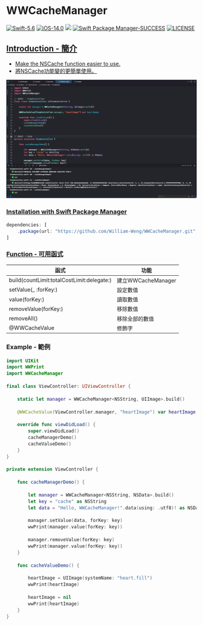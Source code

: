 # WWCacheManager
[![Swift-5.6](https://img.shields.io/badge/Swift-5.6-orange.svg?style=flat)](https://developer.apple.com/swift/) [![iOS-14.0](https://img.shields.io/badge/iOS-14.0-pink.svg?style=flat)](https://developer.apple.com/swift/) ![](https://img.shields.io/github/v/tag/William-Weng/WWCacheManager) [![Swift Package Manager-SUCCESS](https://img.shields.io/badge/Swift_Package_Manager-SUCCESS-blue.svg?style=flat)](https://developer.apple.com/swift/) [![LICENSE](https://img.shields.io/badge/LICENSE-MIT-yellow.svg?style=flat)](https://developer.apple.com/swift/)

## [Introduction - 簡介](https://swiftpackageindex.com/William-Weng)
- [Make the NSCache function easier to use.](https://juejin.cn/post/6844903810528182280)
- [將NSCache功能變的更簡單使用。](https://medium.com/@master13sust/to-nscache-or-not-to-nscache-what-is-the-urlcache-35a0c3b02598)

![](./Example.png)

### [Installation with Swift Package Manager](https://medium.com/彼得潘的-swift-ios-app-開發問題解答集/使用-spm-安裝第三方套件-xcode-11-新功能-2c4ffcf85b4b)
```js
dependencies: [
    .package(url: "https://github.com/William-Weng/WWCacheManager.git", .upToNextMajor(from: "1.0.1"))
]
```

### [Function - 可用函式](https://platform.openai.com/)
|函式|功能|
|-|-|
|build(countLimit:totalCostLimit:delegate:)|建立WWCacheManager|
|setValue(_ :forKey:)|設定數值|
|value(forKey:)|讀取數值|
|removeValue(forKey:)|移除數值|
|removeAll()|移除全部的數值|
|@WWCacheValue|修飾字|

### Example - 範例
```swift
import UIKit
import WWPrint
import WWCacheManager

final class ViewController: UIViewController {

    static let manager = WWCacheManager<NSString, UIImage>.build()
    
    @WWCacheValue(ViewController.manager, "heartImage") var heartImage
    
    override func viewDidLoad() {
        super.viewDidLoad()
        cacheManagerDemo()
        cacheValueDemo()
    }
}

private extension ViewController {
    
    func cacheManagerDemo() {
        
        let manager = WWCacheManager<NSString, NSData>.build()
        let key = "cache" as NSString
        let data = "Hello, WWCacheManager!".data(using: .utf8)! as NSData
        
        manager.setValue(data, forKey: key)
        wwPrint(manager.value(forKey: key))
        
        manager.removeValue(forKey: key)
        wwPrint(manager.value(forKey: key))
    }
    
    func cacheValueDemo() {
                
        heartImage = UIImage(systemName: "heart.fill")
        wwPrint(heartImage)
        
        heartImage = nil
        wwPrint(heartImage)
    }
}
```

